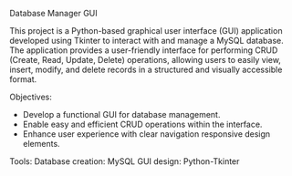 Database Manager GUI

This project is a Python-based graphical user interface (GUI) application developed using Tkinter to interact with and manage a MySQL database. The application provides a user-friendly interface for performing CRUD (Create, Read, Update, Delete) operations, allowing users to easily view, insert, modify, and delete records in a structured and visually accessible format.


Objectives:
- Develop a functional GUI for database management.
- Enable easy and efficient CRUD operations within the interface.
- Enhance user experience with clear navigation responsive design elements.

Tools:
Database creation: MySQL
GUI design: Python-Tkinter


